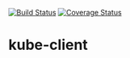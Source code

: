 [![Build Status](https://travis-ci.org/simplyti/kube-client.svg?branch=master)](https://travis-ci.org/simplyti/kube-client) [![Coverage Status](https://coveralls.io/repos/github/simplyti/kube-client/badge.svg?branch=master)](https://coveralls.io/github/simplyti/kube-client?branch=master)

# kube-client
